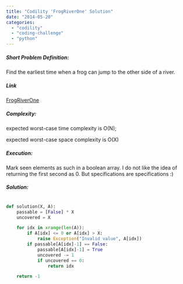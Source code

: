 ```yaml
---
title: "Codility 'FrogRiverOne' Solution"
date: "2014-05-20"
categories: 
  - "codility"
  - "coding-challenge"
  - "python"
---
```


##### Short Problem Definition:

Find the earliest time when a frog can jump to the other side of a river.

##### Link

[FrogRiverOne](https://codility.com/demo/take-sample-test/frog_river_one)

##### Complexity:

expected worst-case time complexity is O(N);

expected worst-case space complexity is O(X)

##### Execution:

Mark seen elements as such in a boolean array. I do not like the idea of returning the first second as 0. But specifications are specifications :)

##### Solution:

```python

def solution(X, A):
    passable = [False] * X
    uncovered = X

    for idx in xrange(len(A)):
        if A[idx] <= 0 or A[idx] > X:
            raise Exception("Invalid value", A[idx])
        if passable[A[idx]-1] == False:
            passable[A[idx]-1] = True
            uncovered -= 1
            if uncovered == 0:
                return idx

    return -1
```
